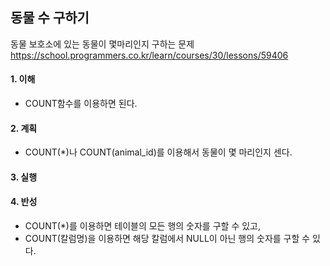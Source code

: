 ## 동물 수 구하기
동물 보호소에 있는 동물이 몇마리인지 구하는 문제
https://school.programmers.co.kr/learn/courses/30/lessons/59406

#### 1. 이해
- COUNT함수를 이용하면 된다.

#### 2. 계획
- COUNT(*)나 COUNT(animal_id)를 이용해서 동물이 몇 마리인지 센다.

#### 3. 실행

#### 4. 반성
- COUNT(*)를 이용하면 테이블의 모든 행의 숫자를 구할 수 있고,
- COUNT(칼럼명)을 이용하면 해당 칼럼에서 NULL이 아닌 행의 숫자를 구할 수 있다.
